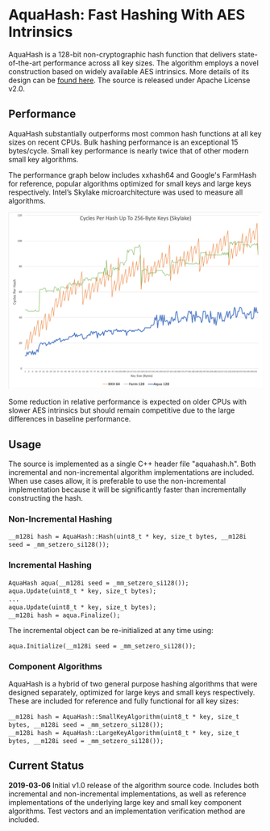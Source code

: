 # AquaHash: Fast Hashing With AES Intrinsics

AquaHash is a 128-bit non-cryptographic hash function that delivers state-of-the-art performance across all key sizes. The algorithm employs a novel construction based on widely available AES intrinsics. More details of its design can be [found here](http://www.jandrewrogers.com/2019/03/06/aquahash/). The source is released under Apache License v2.0.

## Performance

AquaHash substantially outperforms most common hash functions at all key sizes on recent CPUs. Bulk hashing performance is an exceptional 15 bytes/cycle. Small key performance is nearly twice that of other modern small key algorithms. 

The performance graph below includes xxhash64 and Google's FarmHash for reference, popular algorithms optimized for small keys and large keys respectively. Intel’s Skylake microarchitecture was used to measure all algorithms.

![Small Key Performance](aquahash.png) 

Some reduction in relative performance is expected on older CPUs with slower AES intrinsics but should remain competitive due to the large differences in baseline performance.

## Usage

The source is implemented as a single C++ header file "aquahash.h". Both incremental and non-incremental algorithm implementations are included. When use cases allow, it is preferable to use the non-incremental implementation because it will be significantly faster than incrementally constructing the hash.

### Non-Incremental Hashing

```
__m128i hash = AquaHash::Hash(uint8_t * key, size_t bytes, __m128i seed = _mm_setzero_si128());
```

### Incremental Hashing

```
AquaHash aqua(__m128i seed = _mm_setzero_si128());
aqua.Update(uint8_t * key, size_t bytes);
...
aqua.Update(uint8_t * key, size_t bytes);
__m128i hash = aqua.Finalize();
```

The incremental object can be re-initialized at any time using:

```
aqua.Initialize(__m128i seed = _mm_setzero_si128());
```

### Component Algorithms

AquaHash is a hybrid of two general purpose hashing algorithms that were designed separately, optimized for large keys and small keys respectively. These are included for reference and fully functional for all key sizes:

```
__m128i hash = AquaHash::SmallKeyAlgorithm(uint8_t * key, size_t bytes, __m128i seed = _mm_setzero_si128());
__m128i hash = AquaHash::LargeKeyAlgorithm(uint8_t * key, size_t bytes, __m128i seed = _mm_setzero_si128());
```

## Current Status

**2019-03-06** Initial v1.0 release of the algorithm source code. Includes both incremental and non-incremental implementations, as well as reference implementations of the underlying large key and small key component algorithms. Test vectors and an implementation verification method are included.
